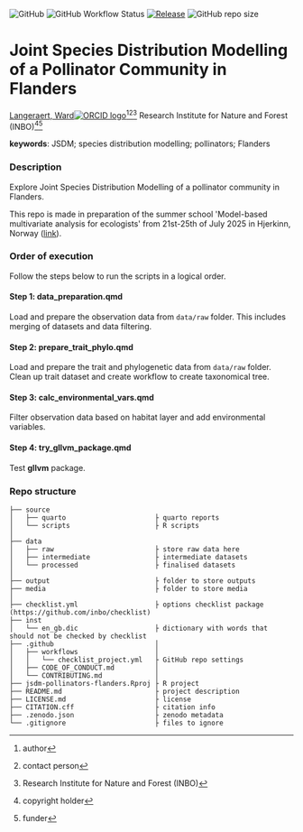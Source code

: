 <!-- badges: start -->
![GitHub](https://img.shields.io/github/license/wlangera/jsdm-pollinators-flanders)
![GitHub Workflow Status](https://img.shields.io/github/actions/workflow/status/wlangera/jsdm-pollinators-flanders/check-project)
[![Release](https://img.shields.io/github/release/inbo/macro-moths-msci.svg)](https://github.com/wlangera/jsdm-pollinators-flanders/releases)
![GitHub repo size](https://img.shields.io/github/repo-size/wlangera/jsdm-pollinators-flanders)
<!-- badges: end -->

# Joint Species Distribution Modelling of a Pollinator Community in Flanders

[Langeraert, Ward![ORCID logo](https://info.orcid.org/wp-content/uploads/2019/11/orcid_16x16.png)](https://orcid.org/0000-0002-5900-8109)[^aut][^cre][^inbo.be]
Research Institute for Nature and Forest (INBO)[^cph][^fnd]

[^cph]: copyright holder
[^fnd]: funder
[^aut]: author
[^cre]: contact person
[^inbo.be]: Research Institute for Nature and Forest (INBO)

**keywords**: JSDM; species distribution modelling; pollinators; Flanders

<!-- community: inbo -->

### Description
<!-- description: start -->
Explore Joint Species Distribution Modelling of a pollinator community in Flanders.
<!-- description: end -->

This repo is made in preparation of the summer school 'Model-based multivariate analysis for ecologists' from 21st-25th of July 2025 in Hjerkinn, Norway ([link](https://bertv.folk.ntnu.no/)).

### Order of execution

Follow the steps below to run the scripts in a logical order.

<!-- spell-check: ignore:start -->
#### Step 1: data_preparation.qmd
<!-- spell-check: ignore:end -->

Load and prepare the observation data from `data/raw` folder.
This includes merging of datasets and data filtering.

<!-- spell-check: ignore:start -->
#### Step 2: prepare_trait_phylo.qmd
<!-- spell-check: ignore:end -->

Load and prepare the trait and phylogenetic data from `data/raw` folder.
Clean up trait dataset and create workflow to create taxonomical tree.

<!-- spell-check: ignore:start -->
#### Step 3: calc_environmental_vars.qmd
<!-- spell-check: ignore:end -->

Filter observation data based on habitat layer and add environmental variables.

<!-- spell-check: ignore:start -->
#### Step 4: try_gllvm_package.qmd
<!-- spell-check: ignore:end -->

Test **gllvm** package.

### Repo structure

```
├── source
│   ├── quarto                      ├ quarto reports
│   └── scripts                     ├ R scripts
│
├── data
│   ├── raw                         ├ store raw data here
│   ├── intermediate                ├ intermediate datasets
│   └── processed                   ├ finalised datasets
│
├── output                          ├ folder to store outputs
├── media                           ├ folder to store media
│
├── checklist.yml                   ├ options checklist package (https://github.com/inbo/checklist)
├── inst
│   └── en_gb.dic                   ├ dictionary with words that should not be checked by checklist
├── .github                         │ 
│   ├── workflows                   │ 
│   │   └── checklist_project.yml   ├ GitHub repo settings
│   ├── CODE_OF_CONDUCT.md          │ 
│   └── CONTRIBUTING.md             │
├── jsdm-pollinators-flanders.Rproj ├ R project
├── README.md                       ├ project description
├── LICENSE.md                      ├ license
├── CITATION.cff                    ├ citation info
├── .zenodo.json                    ├ zenodo metadata
└── .gitignore                      ├ files to ignore
```

